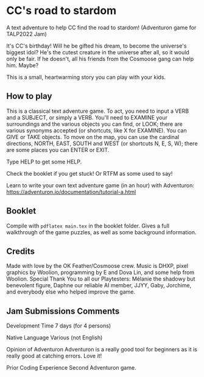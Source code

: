 # CC's road to stardom

A text adventure to help CC find the road to stardom! (Adventuron game for TALP2022 Jam)

It's CC's birthday!
Will he be gifted his dream, to become the universe's biggest idol?
He's the cutest creature in the universe after all, so it would only be fair.
If he doesn't, all his friends from the Cosmoose gang can help him. Maybe?

This is a small, heartwarming story you can play with your kids.

## How to play

This is a classical text adventure game.
To act, you need to input a VERB and a SUBJECT, or simply a VERB.
You'll need to EXAMINE your surroundings and the various objects you can find, or LOOK; 
there are various synonyms accepted (or shortcuts, like X for EXAMINE).
You can GIVE or TAKE objects.
To move on the map, you can use the cardinal directions, NORTH, EAST, SOUTH and WEST 
(or shortcuts N, E, S, W); there are some places you can ENTER or EXIT.

Type HELP to get some HELP.

Check the booklet if you get stuck! Or RTFM as some used to say!

Learn to write your own text adventure game (in an hour) with Adventuron:
https://adventuron.io/documentation/tutorial-a.html

## Booklet

Compile with ```pdflatex main.tex``` in the booklet folder.
Gives a full walkthrough of the game puzzles, as well as some background information.

## Credits

Made with love by the OK Feather/Cosmoose crew. 
Music is DHXP, pixel graphics by Woolion, programming by E and Dova Lin, and some help from Woolion.
Special Thank You to all our Playtesters: Mélanie the shadowy but benevolent figure, 
Daphne our reliable AI member, JJYY, Gaby, Jorchime, 
and everybody else who helped improve the game.

## Jam Submissions Comments

Development Time
7 days (for 4 persons)

Native Language
Various (not English)

Opinion of Adventuron
Adventuron is a really good tool for beginners as it is really good at catching errors. Love it!

Prior Coding Experience
Second Adventuron game.
